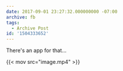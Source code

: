 ```yaml
---
date: 2017-09-01 23:27:32.000000000 -07:00
archive: fb
tags: 
  - Archive Post
id: '1504333652'
---
```


There's an app for that...

{{< mov src="image.mp4" >}}
